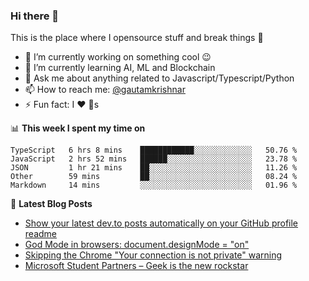### Hi there 👋
This is the place where I opensource stuff and break things :rofl:

- 🔭 I’m currently working on something cool :wink:
- 🌱 I’m currently learning AI, ML and Blockchain
- 💬 Ask me about anything related to Javascript/Typescript/Python
- 📫 How to reach me: [@gautamkrishnar](https://twitter.com/gautamkrishnar)
- ⚡ Fun fact: I :heart: :dog:s

📊 **This week I spent my time on**
<!--START_SECTION:waka-->
```text
TypeScript   6 hrs 8 mins    ████████████░░░░░░░░░░░░░   50.76 % 
JavaScript   2 hrs 52 mins   ██████░░░░░░░░░░░░░░░░░░░   23.78 % 
JSON         1 hr 21 mins    ██░░░░░░░░░░░░░░░░░░░░░░░   11.26 % 
Other        59 mins         ██░░░░░░░░░░░░░░░░░░░░░░░   08.24 % 
Markdown     14 mins         ░░░░░░░░░░░░░░░░░░░░░░░░░   01.96 %
```
<!--END_SECTION:waka-->

📕 **Latest Blog Posts**
<!-- BLOG-POST-LIST:START -->
- [Show your latest dev.to posts automatically on your GitHub profile readme](https://dev.to/gautamkrishnar/show-your-latest-dev-to-posts-automatically-in-your-github-profile-readme-3nk8)
- [God Mode in browsers: document.designMode = "on"](https://dev.to/gautamkrishnar/god-mode-in-browsers-document-designmode-on-2pmo)
- [Skipping the Chrome "Your connection is not private" warning](https://dev.to/gautamkrishnar/quickbits-1-skipping-the-chrome-your-connection-is-not-private-warning-4kp1)
- [Microsoft Student Partners – Geek is the new rockstar](https://dev.to/gautamkrishnar/microsoft-student-partners--geek-is-the-new-rockstar)
<!-- BLOG-POST-LIST:END -->
